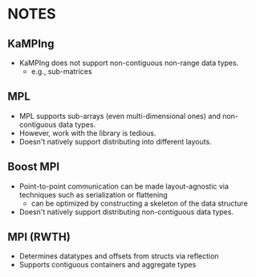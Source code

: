 # NOTES

## KaMPIng

- KaMPIng does not support non-contiguous non-range data types.
  - e.g., sub-matrices

## MPL

- MPL supports sub-arrays (even multi-dimensional ones) and non-contiguous data types.
- However, work with the library is tedious.
- Doesn't natively support distributing into different layouts.

## Boost MPI

- Point-to-point communication can be made layout-agnostic via techniques such as serialization or flattening
  - can be optimized by constructing a skeleton of the data structure <!-- TODO skeleton is basically a list of offsets (and types) of all elements -->
- Doesn't natively support distributing non-contiguous data types. <!-- TODO or something like that; basically, the point is that scattering sub-matrices is nigh-impossible -->

## MPI (RWTH)

- Determines datatypes and offsets from structs via reflection
- Supports contiguous containers and aggregate types
